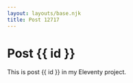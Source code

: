 ```yaml
---
layout: layouts/base.njk
title: Post 12717
---
```


# Post {{ id }}

This is post {{ id }} in my Eleventy project.
